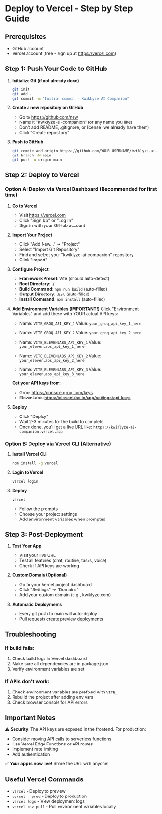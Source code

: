 # Deploy to Vercel - Step by Step Guide

## Prerequisites

- GitHub account
- Vercel account (free - sign up at https://vercel.com)

## Step 1: Push Your Code to GitHub

1. **Initialize Git (if not already done)**

   ```bash
   git init
   git add .
   git commit -m "Initial commit - KwikLyze AI Companion"
   ```

2. **Create a new repository on GitHub**

   - Go to https://github.com/new
   - Name it "kwiklyze-ai-companion" (or any name you like)
   - Don't add README, .gitignore, or license (we already have them)
   - Click "Create repository"

3. **Push to GitHub**
   ```bash
   git remote add origin https://github.com/YOUR_USERNAME/kwiklyze-ai-companion.git
   git branch -M main
   git push -u origin main
   ```

## Step 2: Deploy to Vercel

### Option A: Deploy via Vercel Dashboard (Recommended for first time)

1. **Go to Vercel**

   - Visit https://vercel.com
   - Click "Sign Up" or "Log In"
   - Sign in with your GitHub account

2. **Import Your Project**

   - Click "Add New..." → "Project"
   - Select "Import Git Repository"
   - Find and select your "kwiklyze-ai-companion" repository
   - Click "Import"

3. **Configure Project**

   - **Framework Preset**: Vite (should auto-detect)
   - **Root Directory**: ./
   - **Build Command**: `npm run build` (auto-filled)
   - **Output Directory**: `dist` (auto-filled)
   - **Install Command**: `npm install` (auto-filled)

4. **Add Environment Variables (IMPORTANT!)**
   Click "Environment Variables" and add these with YOUR actual API keys:

   - Name: `VITE_GROQ_API_KEY_1`
     Value: `your_groq_api_key_1_here`

   - Name: `VITE_GROQ_API_KEY_2`
     Value: `your_groq_api_key_2_here`

   - Name: `VITE_ELEVENLABS_API_KEY_1`
     Value: `your_elevenlabs_api_key_1_here`

   - Name: `VITE_ELEVENLABS_API_KEY_2`
     Value: `your_elevenlabs_api_key_2_here`

   - Name: `VITE_ELEVENLABS_API_KEY_3`
     Value: `your_elevenlabs_api_key_3_here`

   **Get your API keys from:**

   - Groq: https://console.groq.com/keys
   - ElevenLabs: https://elevenlabs.io/app/settings/api-keys

5. **Deploy**
   - Click "Deploy"
   - Wait 2-3 minutes for the build to complete
   - Once done, you'll get a live URL like: `https://kwiklyze-ai-companion.vercel.app`

### Option B: Deploy via Vercel CLI (Alternative)

1. **Install Vercel CLI**

   ```bash
   npm install -g vercel
   ```

2. **Login to Vercel**

   ```bash
   vercel login
   ```

3. **Deploy**
   ```bash
   vercel
   ```
   - Follow the prompts
   - Choose your project settings
   - Add environment variables when prompted

## Step 3: Post-Deployment

1. **Test Your App**

   - Visit your live URL
   - Test all features (chat, routine, tasks, voice)
   - Check if API keys are working

2. **Custom Domain (Optional)**

   - Go to your Vercel project dashboard
   - Click "Settings" → "Domains"
   - Add your custom domain (e.g., kwiklyze.com)

3. **Automatic Deployments**
   - Every git push to main will auto-deploy
   - Pull requests create preview deployments

## Troubleshooting

### If build fails:

1. Check build logs in Vercel dashboard
2. Make sure all dependencies are in package.json
3. Verify environment variables are set

### If APIs don't work:

1. Check environment variables are prefixed with `VITE_`
2. Rebuild the project after adding env vars
3. Check browser console for API errors

## Important Notes

⚠️ **Security**: The API keys are exposed in the frontend. For production:

- Consider moving API calls to serverless functions
- Use Vercel Edge Functions or API routes
- Implement rate limiting
- Add authentication

✅ **Your app is now live!** Share the URL with anyone!

## Useful Vercel Commands

- `vercel` - Deploy to preview
- `vercel --prod` - Deploy to production
- `vercel logs` - View deployment logs
- `vercel env pull` - Pull environment variables locally
